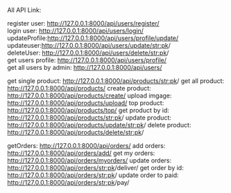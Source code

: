 All API Link:

register user: http://127.0.0.1:8000/api/users/register/ <br />
login user: http://127.0.0.1:8000/api/users/login/ <br />
updateProfile:http://127.0.0.1:8000/api/users/profile/update/ <br />
updateuser:http://127.0.0.1:8000/api/users/update/<str:pk>/ <br />
deleteUser: http://127.0.0.1:8000/api/users/delete/<str:pk>/ <br />
get users profile: http://127.0.0.1:8000/api/users/profile/ <br />
get all users by admin: http://127.0.0.1:8000/api/users/ <br />


get single product: http://127.0.0.1:8000/api/products/<str:pk>/
get all product: http://127.0.0.1:8000/api/products/
create product: http://127.0.0.1:8000/api/products/create/
upload imgage: http://127.0.0.1:8000/api/products/upload/
top product: http://127.0.0.1:8000/api/products/top/
get product by id: http://127.0.0.1:8000/api/products/<str:pk>/
update product: http://127.0.0.1:8000/api/products/update/<str:pk>/
delete product: http://127.0.0.1:8000/api/products/delete/<str:pk>/


getOrders: http://127.0.0.1:8000/api/orders/
add orders: http://127.0.0.1:8000/api/orders/add/
get my orders: http://127.0.0.1:8000/api/orders/myorders/
update orders: http://127.0.0.1:8000/api/orders/<str:pk>/deliver/
get order by id: http://127.0.0.1:8000/api/orders/<str:pk>/
update order to paid: http://127.0.0.1:8000/api/orders/<str:pk>/pay/
